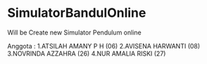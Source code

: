# SimulatorBandulOnline
Will be Create new Simulator Pendulum online

Anggota :
1.ATSILAH AMANY P H (06)
2.AVISENA HARWANTI  (08)
3.NOVRINDA AZZAHRA  (26)
4.NUR AMALIA RISKI  (27)
